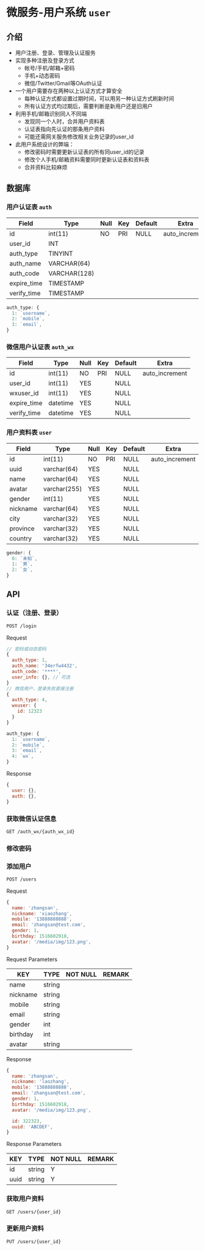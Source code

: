 # 微服务-用户系统 `user`

## 介绍

- 用户注册、登录、管理及认证服务
- 实现多种注册及登录方式
  - 帐号/手机/邮箱+密码
  - 手机+动态密码
  - 微信/Twitter/Gmail等OAuth认证
- 一个用户需要存在两种以上认证方式才算安全
  - 每种认证方式都设置过期时间，可以用另一种认证方式刷新时间
  - 所有认证方式均过期后，需要判断是新用户还是旧用户
- 利用手机/邮箱识别同人不同端
  - 发现同一个人时，合并用户资料表
  - 认证表指向先认证的那条用户资料
  - 可能还需网关服务修改相关业务记录的user_id
- 此用户系统设计的弊端：
  - 修改密码时需要更新认证表的所有同user_id的记录
  - 修改个人手机/邮箱资料需要同时更新认证表和资料表
  - 合并资料比较麻烦

## 数据库

### 用户认证表 `auth`

| Field       | Type         | Null | Key | Default | Extra          |
|-------------|--------------|------|-----|---------|----------------|
| id          | int(11)      | NO   | PRI | NULL    | auto_increment |
| user_id     | INT          |      |     |         |                |
| auth_type   | TINYINT      |      |     |         |                |
| auth_name   | VARCHAR(64)  |      |     |         |                |
| auth_code   | VARCHAR(128) |      |     |         |                |
| expire_time | TIMESTAMP    |      |     |         |                |
| verify_time | TIMESTAMP    |      |     |         |                |

```js
auth_type: {
  1: `username`,
  2: `mobile`,
  3: `email`,
}
```

### 微信用户认证表 `auth_wx`

| Field       | Type     | Null | Key | Default | Extra          |
|-------------|----------|------|-----|---------|----------------|
| id          | int(11)  | NO   | PRI | NULL    | auto_increment |
| user_id     | int(11)  | YES  |     | NULL    |                |
| wxuser_id   | int(11)  | YES  |     | NULL    |                |
| expire_time | datetime | YES  |     | NULL    |                |
| verify_time | datetime | YES  |     | NULL    |                |

### 用户资料表 `user`

| Field    | Type         | Null | Key | Default | Extra          |
|----------|--------------|------|-----|---------|----------------|
| id       | int(11)      | NO   | PRI | NULL    | auto_increment |
| uuid     | varchar(64)  | YES  |     | NULL    |                |
| name     | varchar(64)  | YES  |     | NULL    |                |
| avatar   | varchar(255) | YES  |     | NULL    |                |
| gender   | int(11)      | YES  |     | NULL    |                |
| nickname | varchar(64)  | YES  |     | NULL    |                |
| city     | varchar(32)  | YES  |     | NULL    |                |
| province | varchar(32)  | YES  |     | NULL    |                |
| country  | varchar(32)  | YES  |     | NULL    |                |

```js
gender: {
  0: `未知`,
  1: `男`,
  2: `女`,
}
```

## API

### 认证（注册、登录）

```sh
POST /login
```

Request

```js
// 密码或动态密码
{
  auth_type: 1,
  auth_name: '34erfw4432',
  auth_code: '****',
  user_info: {}, // 可选
}
// 微信用户，登录失败直接注册
{
  auth_type: 4,
  wxuser: {
    id: 12323
  }
}
```

```js
auth_type: {
  1: `username`,
  2: `mobile`,
  3: `email`,
  4: `wx`,
}
```

Response

```js
{
  user: {},
  auth: {},
}
```

### 获取微信认证信息

```sh
GET /auth_wx/{auth_wx_id}
```

### 修改密码

### 添加用户

```sh
POST /users
```

Request

```js
{
  name: 'zhangsan',
  nickname: 'xiaozhang',
  mobile: '13888888888',
  email: 'zhangsan@test.com',
  gender: 1,
  birthday: 1516602918,
  avatar: '/media/img/123.png',
}
```

Request Parameters

| KEY      | TYPE   | NOT NULL | REMARK |
|----------|--------|----------|--------|
| name     | string |          |        |
| nickname | string |          |        |
| mobile   | string |          |        |
| email    | string |          |        |
| gender   | int    |          |        |
| birthday | int    |          |        |
| avatar   | string |          |        |

Response

```js
{
  name: 'zhangsan',
  nickname: 'laozhang',
  mobile: '13888888888',
  email: 'zhangsan@test.com',
  gender: 1,
  birthday: 1516602918,
  avatar: '/media/img/123.png',

  id: 322323,
  uuid: 'ABCDEF',
}
```

Response Parameters

| KEY  | TYPE   | NOT NULL | REMARK |
|------|--------|----------|--------|
| id   | string | Y        |        |
| uuid | string | Y        |        |

### 获取用户资料

```sh
GET /users/{user_id}
```

### 更新用户资料

```sh
PUT /users/{user_id}
```
